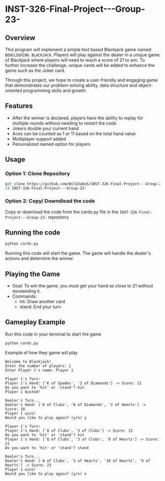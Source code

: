 # INST-326-Final-Project---Group-23- 

## Overview  
This program will implement a simple text based Blackjack game named ``BEWILDERING BLACKJACK``. Players will play against the dealer in a unique game of Blackjack where players will need to reach a score of 21 to win. To further increase the challenge, unique cards will be added to enhance the game such as the Joker card.

Through this project, we hope to create a user-friendly and engaging game that demonstrates our  problem-solving ability, data structure and object-oriented programming skills and growth.


## Features  
- After the winner is declared, players have the ability to replay for multiple rounds without needing to restart the code
- Jokers double your current hand
- Aces can be counted as 1 or 11 based on the total hand value
- Multiplayer support added
- Personalized named option for players


## Usage
### Option 1: Clone Repository
```bash
git clone https://github.com/WildJakeS/INST-326-Final-Project---Group-23-.git 
cd INST-326-Final-Project---Group-23-
```
### Option 2: Copy/ Downdload the code
Copy or download the code from the cards.py file in the ``INST-326-Final-Project---Group-23-`` repository

## Running the code  
```bash
python cards.py  
```

Running this code will start the game. The game will handle the dealer's actions and determine the winner.

## Playing the Game  
- Goal: To win the game, you must get your hand as close to 21 without exceeeding it.
- Commands:  
  - hit: Draw another card  
  - stand: End your turn

## Gameplay Example 
Run this code in your terminal to start the game
```bash 
python cards.py
```
Example of how they game will play
```
Welcome to Blackjack!  
Enter the number of players: 1  
Enter Player 1's name: Player 1  

Player 1's Turn:  
Player 1's Hand: ['K of Spades', '2 of Diamonds'] -> Score: 12  
Do you want to 'hit' or 'stand'? hit  
Player 1 busted!  
  
Dealer's Turn...  
Dealer's Hand: ['8 of Clubs', '8 of Diamonds', '2 of Hearts'] -> Score: 18  
Player 1 wins!  
Would you like to play again? (y/n) y  

Player 1's Turn:  
Player 1's Hand: ['Q of Clubs', '3 of Clubs'] -> Score: 13  
Do you want to 'hit' or 'stand'? hit  
Player 1's Hand: ['Q of Clubs', '3 of Clubs', '8 of Hearts'] -> Score: 21  
Do you want to 'hit' or 'stand'? stand  

Dealer's Turn...  
Dealer's Hand: ['A of Clubs', '3 of Hearts', '10 of Hearts', '9 of Hearts'] -> Score: 23  
Player 1 wins!  
Would you like to play again? (y/n) n 

